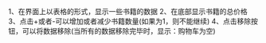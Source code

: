 1、在界面上以表格的形式，显示一些书籍的数据
2、在底部显示书籍的总价格
3、点击+或者-可以增加或者减少书籍数量(如果为1，则不能继续)
4、点击移除按钮，可以将数据移除(当所有的数据移除完毕时，显示：购物车为空)

